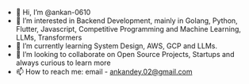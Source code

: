- 👋 Hi, I’m @ankan-0610
- 👀 I’m interested in Backend Development, mainly in Golang, Python, Flutter, Javascript, Competitive Programming and Machine Learning, LLMs, Transformers
- 🌱 I’m currently learning System Design, AWS, GCP and LLMs.
- 💞️ I’m looking to collaborate on Open Source Projects, Startups and always curious to learn more
- 📫 How to reach me: email - ankandey.02@gmail.com

<!------>
